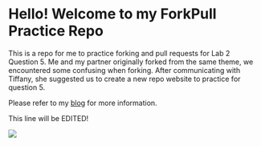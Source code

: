 # Hello! Welcome to my ForkPull Practice Repo

This is a repo for me to practice forking and pull requests for Lab 2 Question 5.  Me and my partner originally forked from the same theme, we encountered some confusing when forking. After communicating with Tiffany, she suggested us to create a new repo website to practice for question 5.

Please refer to my [blog](https://tungpatrick.github.io/blog) for more information. 

This line will be EDITED!

![](https://i.pinimg.com/236x/25/7e/e7/257ee7cff989491e75ae370ab34a87ca--funny-dogs-funny-animals.jpg)
